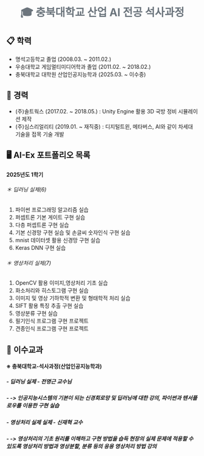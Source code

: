 <h1 align="center" style="color:#6c757d">🎓 충북대학교 산업 AI 전공 석사과정</h1>

## :clipboard: 학력
- 명석고등학교 졸업 (2008.03. ~ 2011.02.)
- 우송대학교 게임멀티미디어학과 졸업 (2011.02. ~ 2018.02.)
- 충북대학교 대학원 산업인공지능학과 (2025.03. ~ 이수중)

## :pushpin: 경력
- (주)솔트웍스 (2017.02. ~ 2018.05.) : Unity Engine 활용 3D 국방 정비 시뮬레이션 제작
- (주)심스리얼리티 (2019.01. ~ 재직중) : 디지털트윈, 메타버스, AI와 같이 차세대 기술을 접목 기술 개발


## :desktop_computer: AI-Ex 포트폴리오 목록
#### 2025년도 1학기
###### ＊ 딥러닝 실제(6)
1. 파이썬 프로그래밍 알고리즘 실습
2. 퍼셉트론 기본 게이트 구현 실습
3. 다층 퍼셉트론 구현 실습
4. 기본 신경망 구현 실습 및 손글씨 숫자인식 구현 실습
5. mnist 데이터셋 활용 신경망 구현 실습
6. Keras DNN 구현 실습
   
###### ＊ 영상처리 실제(7)
1. OpenCV 활용 이미지,영상처리 기초 실습
2. 화소처리와 히스토그램 구현 실습
3. 이미지 및 영상 기하학적 변환 및 형태학적 처리 실습
4. SIFT 활용 특징 추출 구현 실습
5. 영상분류 구현 실습
6. 필기인식 프로그램 구현 프로젝트
7. 견종인식 프로그램 구현 프로젝트

## 📕 이수교과
#### ※ 충북대학교-석사과정(산업인공지능학과)
##### - 딥러닝 실제 - 전명근 교수님
##### - -> 인공지능시스템의 기본이 되는 신경회로망 및 딥러닝에 대한 강의, 파이썬과 텐서플로우를 이용한 구현 실습 
##### - 영상처리 실제 실제 - 신재혁 교수
##### - -> 영상처리의 기초 원리를 이해하고 구현 방법을 습득 현장의 실제 문제에 적용할 수 있도록 영상처리 방법과 영상분할, 분류 등의 응용 영상처리 방법 강의
